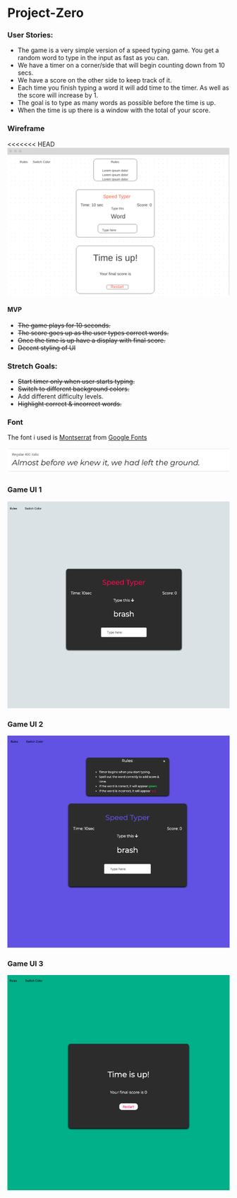 # Project-Zero

### User Stories:

- The game is a very simple version of a speed typing game. You get a random word to type in the input as fast as you can.
- We have a timer on a corner/side that will begin counting down from 10 secs.
- We have a score on the other side to keep track of it.
- Each time you finish typing a word it will add time to the timer. As well as the score will increase by 1.
- The goal is to type as many words as possible before the time is up.
- When the time is up there is a window with the total of your score.


### Wireframe
<<<<<<< HEAD
![wireframe](./images/wireframe.png)


#### MVP
- ~~The game plays for 10 seconds.~~
- ~~The score goes up as the user types correct words.~~
- ~~Once the time is up have a display with final score.~~ 
- ~~Decent styling of UI~~

### Stretch Goals:

- ~~Start timer only when user starts typing.~~
- ~~Switch to different background colors.~~
- Add different difficulty levels.
- ~~Highlight correct & incorrect words.~~

### Font
The font i used is [Montserrat](https://fonts.google.com/specimen/Montserrat?query=mont "Montserrat") from [Google Fonts](https://fonts.google.com/?query=mont)

![montserrat](images/montserrat.png)

### Game UI 1
![game](images/game1.png)

### Game UI 2
![game](images/game2.png)

### Game UI 3
![game](images/game3.png)


